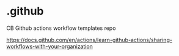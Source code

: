 # .github
CB Github actions workflow templates repo

https://docs.github.com/en/actions/learn-github-actions/sharing-workflows-with-your-organization
